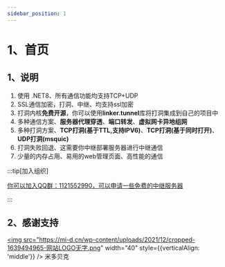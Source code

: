 ```yaml
---
sidebar_position: 1
---
```


# 1、首页

## 1、说明

1. 使用 .NET8、所有通信功能均支持TCP+UDP 
2. SSL通信加密，打洞、中继、均支持ssl加密
3. 打洞内核**免费开源**，你可以使用**linker.tunnel**库将打洞集成到自己的项目中
4. 多种通信方案、**服务器代理穿透**、**端口转发**、**虚拟网卡异地组网**
5. 多种打洞方案、**TCP打洞(基于TTL,支持IPV6)**、**TCP打洞(基于同时打开)**、**UDP打洞(msquic)**
6. 打洞失败回退、这需要你中继部署服务器进行中继通信
7. 少量的内存占用、易用的web管理页面、高性能的通信

:::tip[加入组织]

<a href="https://jq.qq.com/?_wv=1027&k=ucoIVfz4" target="_blank">你可以加入QQ群：1121552990，可以申请一些免费的中继服务器 </a>

:::



## 2、感谢支持 

<a href="https://mi-d.cn" target="_blank"><img src="https://mi-d.cn/wp-content/uploads/2021/12/cropped-1639494965-网站LOGO无字.png" width="40" style={{verticalAlign: 'middle'}} />  米多贝克</a>